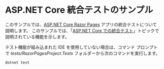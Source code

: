 # <a name="aspnet-core-integration-testing-sample"></a>ASP.NET Core 統合テストのサンプル

このサンプルでは、[ASP.NET Core Razor Pages](https://docs.microsoft.com/aspnet/core/mvc/razor-pages) アプリの統合テストについて説明します。 このサンプルでは、「[ASP.NET Core での統合テスト](https://docs.microsoft.com/aspnet/core/test/integration-tests)」トピックで説明されている機能を示します。

テスト機能が組み込まれた IDE を使用していない場合は、コマンド プロンプトで *tests/RazorPagesProject.Tests* フォルダーから次のコマンドを実行します。

```dotnetcli
dotnet test
```
